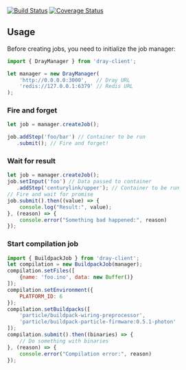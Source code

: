 [![Build Status](https://travis-ci.com/spark/dray-client.svg?token=M4rP8W5QPGszZyem6TGE&branch=master)](https://travis-ci.com/spark/dray-client) [![Coverage Status](https://coveralls.io/repos/github/spark/dray-client/badge.svg?branch=master&t=J9lNEW)](https://coveralls.io/github/spark/dray-client?branch=master)

## Usage

Before creating jobs, you need to initialize the job manager:

```js
import { DrayManager } from 'dray-client';

let manager = new DrayManager(
	'http://0.0.0.0:3000',   // Dray URL
	'redis://127.0.0.1:6379' // Redis URL
);
```

### Fire and forget

```js
let job = manager.createJob();

job.addStep('foo/bar') // Container to be run
   .submit(); // Fire and forget!
```

### Wait for result
```js
let job = manager.createJob();
job.setInput('foo') // Data passed to container
   .addStep('centurylink/upper'); // Container to be run
// Fire and wait for promise
job.submit().then((value) => {
	console.log("Result:", value);
}, (reason) => {
	console.error("Something bad happened:", reason)
});
```

### Start compilation job
```js
import { BuildpackJob } from 'dray-client';
let compilation = new BuildpackJob(manager);
compilation.setFiles([
	{name: 'foo.ino', data: new Buffer()}
]);
compilation.setEnvironment({
	PLATFORM_ID: 6
});
compilation.setBuildpacks([
	'particle/buildpack-wiring-preprocessor',
	'particle/buildpack-particle-firmware:0.5.1-photon'
]);
compilation.submit().then((binaries) => {
	// Do something with binaries
}, (reason) => {
	console.error("Compilation error:", reason)
});
```
